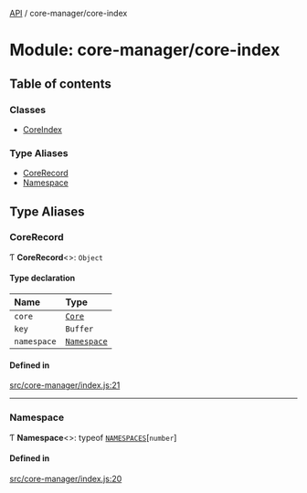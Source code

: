 [API](../README.md) / core-manager/core-index

# Module: core-manager/core-index

## Table of contents

### Classes

- [CoreIndex](../classes/core_manager_core_index.CoreIndex.md)

### Type Aliases

- [CoreRecord](core_manager_core_index.md#corerecord)
- [Namespace](core_manager_core_index.md#namespace)

## Type Aliases

### CoreRecord

Ƭ **CoreRecord**\<\>: `Object`

#### Type declaration

| Name | Type |
| :------ | :------ |
| `core` | [`Core`](core_manager.md#core) |
| `key` | `Buffer` |
| `namespace` | [`Namespace`](core_manager_core_index.md#namespace) |

#### Defined in

[src/core-manager/index.js:21](https://github.com/digidem/mapeo-core-next/blob/53dc843a45bb963f7a880f5f7973107d5b1fb99c/src/core-manager/index.js#L21)

___

### Namespace

Ƭ **Namespace**\<\>: typeof [`NAMESPACES`](constants.md#namespaces)[`number`]

#### Defined in

[src/core-manager/index.js:20](https://github.com/digidem/mapeo-core-next/blob/53dc843a45bb963f7a880f5f7973107d5b1fb99c/src/core-manager/index.js#L20)
